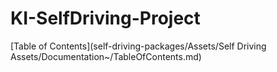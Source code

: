 # KI-SelfDriving-Project
[Table of Contents](self-driving-packages/Assets/Self Driving Assets/Documentation~/TableOfContents.md)
